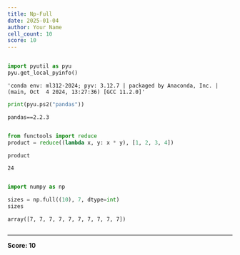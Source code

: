 ```yaml
---
title: Np-Full
date: 2025-01-04
author: Your Name
cell_count: 10
score: 10
---
```


```python

```


```python
import pyutil as pyu
pyu.get_local_pyinfo()
```




    'conda env: ml312-2024; pyv: 3.12.7 | packaged by Anaconda, Inc. | (main, Oct  4 2024, 13:27:36) [GCC 11.2.0]'




```python
print(pyu.ps2("pandas"))
```

    pandas==2.2.3
    



```python

```


```python
from functools import reduce
product = reduce((lambda x, y: x * y), [1, 2, 3, 4])
```


```python
product
```




    24




```python

```


```python
import numpy as np
```


```python
sizes = np.full((10), 7, dtype=int)
sizes
```




    array([7, 7, 7, 7, 7, 7, 7, 7, 7, 7])




```python

```


---
**Score: 10**